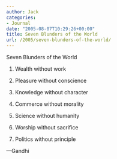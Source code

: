 ```yaml
---
author: Jack
categories:
- Journal
date: "2005-08-07T10:29:26+00:00"
title: Seven Blunders of the World
url: /2005/seven-blunders-of-the-world/
---
```


Seven Blunders of the World

</p> 

  1. Wealth without work


  2. Pleasure without conscience


  3. Knowledge without character


  4. Commerce without morality


  5. Science without humanity


  6. Worship without sacrifice


  7. Politics without principle
</ol> 

&#8212;Gandhi
